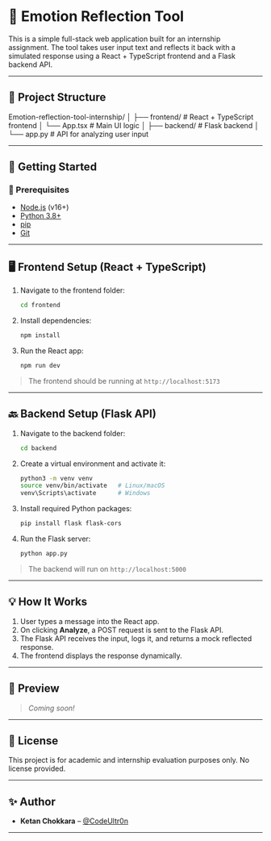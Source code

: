 # 🧠 Emotion Reflection Tool

This is a simple full-stack web application built for an internship assignment. The tool takes user input text and reflects it back with a simulated response using a React + TypeScript frontend and a Flask backend API.

---

## 📁 Project Structure
Emotion-reflection-tool-internship/
│
├── frontend/          # React + TypeScript frontend
│   └── App.tsx        # Main UI logic
│
├── backend/           # Flask backend
│   └── app.py         # API for analyzing user input

---

## 🚀 Getting Started

### 🔧 Prerequisites

- [Node.js](https://nodejs.org/en/download/) (v16+)
- [Python 3.8+](https://www.python.org/downloads/)
- [pip](https://pip.pypa.io/en/stable/installation/)
- [Git](https://git-scm.com/)

---

## 🖥️ Frontend Setup (React + TypeScript)

1. Navigate to the frontend folder:
    ```bash
    cd frontend
    ```

2. Install dependencies:
    ```bash
    npm install
    ```

3. Run the React app:
    ```bash
    npm run dev
    ```

> The frontend should be running at `http://localhost:5173`

---

## 🔙 Backend Setup (Flask API)

1. Navigate to the backend folder:
    ```bash
    cd backend
    ```

2. Create a virtual environment and activate it:
    ```bash
    python3 -m venv venv
    source venv/bin/activate   # Linux/macOS
    venv\Scripts\activate      # Windows
    ```

3. Install required Python packages:
    ```bash
    pip install flask flask-cors
    ```

4. Run the Flask server:
    ```bash
    python app.py
    ```

> The backend will run on `http://localhost:5000`

---

## 💡 How It Works

1. User types a message into the React app.
2. On clicking **Analyze**, a POST request is sent to the Flask API.
3. The Flask API receives the input, logs it, and returns a mock reflected response.
4. The frontend displays the response dynamically.

---

## 📸 Preview

> _Coming soon!_

---

## 📃 License

This project is for academic and internship evaluation purposes only. No license provided.

---

## ✨ Author

- **Ketan Chokkara** – [@CodeUltr0n](https://github.com/CodeUltr0n)

---
